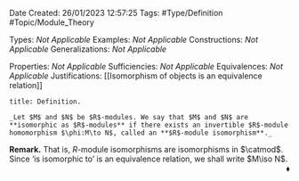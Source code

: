 <div class="topSpace"></div>

Date Created: 26/01/2023 12:57:25
Tags: #Type/Definition #Topic/Module_Theory

Types: _Not Applicable_
Examples: _Not Applicable_
Constructions: _Not Applicable_
Generalizations: _Not Applicable_

Properties: _Not Applicable_
Sufficiencies: _Not Applicable_
Equivalences: _Not Applicable_
Justifications: [[Isomorphism of objects is an equivalence relation]]

``` ad-Definition
title: Definition.

_Let $M$ and $N$ be $R$-modules. We say that $M$ and $N$ are **isomorphic as $R$-modules** if there exists an invertible $R$-module homomorphism $\phi:M\to N$, called an **$R$-module isomorphism**._

```

**Remark.** That is, $R$-module isomorphisms are isomorphisms in $\catmod$. Since $\textrm{`}$is isomorphic to$\textrm{'}$ is an equivalence relation, we shall write $M\iso N$.<span style="float:right;">$\blacklozenge$</span>
